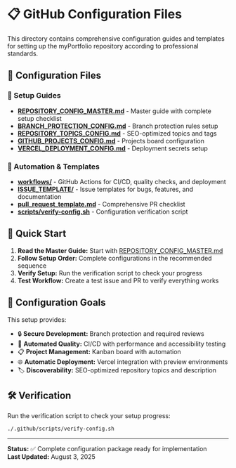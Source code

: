 # 📋 GitHub Configuration Files

This directory contains comprehensive configuration guides and templates for setting up the myPortfolio repository according to professional standards.

## 🔧 Configuration Files

### 📖 Setup Guides
- **[REPOSITORY_CONFIG_MASTER.md](./REPOSITORY_CONFIG_MASTER.md)** - Master guide with complete setup checklist
- **[BRANCH_PROTECTION_CONFIG.md](./BRANCH_PROTECTION_CONFIG.md)** - Branch protection rules setup
- **[REPOSITORY_TOPICS_CONFIG.md](./REPOSITORY_TOPICS_CONFIG.md)** - SEO-optimized topics and tags
- **[GITHUB_PROJECTS_CONFIG.md](./GITHUB_PROJECTS_CONFIG.md)** - Projects board configuration  
- **[VERCEL_DEPLOYMENT_CONFIG.md](./VERCEL_DEPLOYMENT_CONFIG.md)** - Deployment secrets setup

### 🤖 Automation & Templates
- **[workflows/](./workflows/)** - GitHub Actions for CI/CD, quality checks, and deployment
- **[ISSUE_TEMPLATE/](./ISSUE_TEMPLATE/)** - Issue templates for bugs, features, and documentation
- **[pull_request_template.md](./pull_request_template.md)** - Comprehensive PR checklist
- **[scripts/verify-config.sh](./scripts/verify-config.sh)** - Configuration verification script

## 🚀 Quick Start

1. **Read the Master Guide:** Start with [REPOSITORY_CONFIG_MASTER.md](./REPOSITORY_CONFIG_MASTER.md)
2. **Follow Setup Order:** Complete configurations in the recommended sequence
3. **Verify Setup:** Run the verification script to check your progress
4. **Test Workflow:** Create a test issue and PR to verify everything works

## 🎯 Configuration Goals

This setup provides:
- 🔒 **Secure Development:** Branch protection and required reviews
- 🚀 **Automated Quality:** CI/CD with performance and accessibility testing
- 📋 **Project Management:** Kanban board with automation
- 🌐 **Automatic Deployment:** Vercel integration with preview environments
- 🏷️ **Discoverability:** SEO-optimized repository topics and description

## 🛠️ Verification

Run the verification script to check your setup progress:

```bash
./.github/scripts/verify-config.sh
```

---

**Status:** ✅ Complete configuration package ready for implementation  
**Last Updated:** August 3, 2025